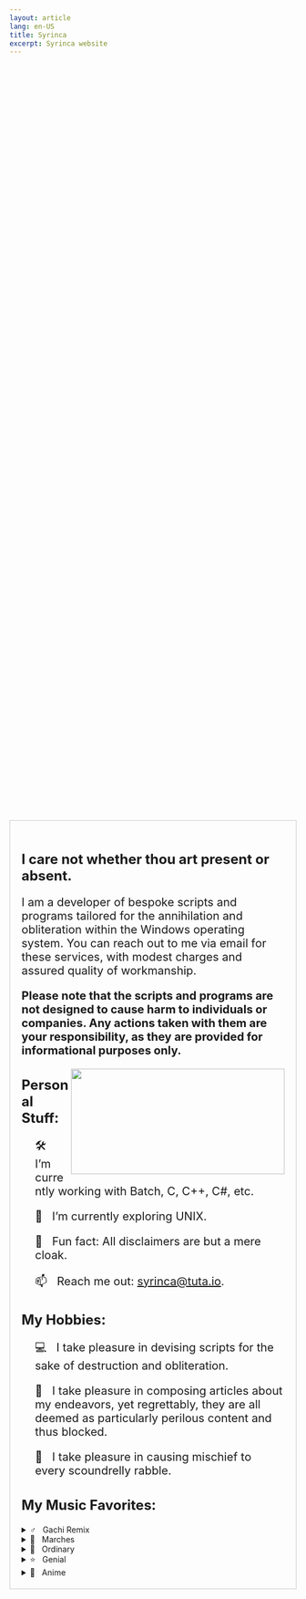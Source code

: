 ```yaml
---
layout: article
lang: en-US
title: Syrinca
excerpt: Syrinca website
---
```

<style>
  .container {
    display: flex;
    justify-content: center;
    align-items: center;
    height: 100vh; /* Добавляем высоту 100% от высоты видимой области */
  }
  
  .content {
    max-width: 800px;
    text-align: left;
    border: 1px solid #ccc;
    padding: 20px;
  }
  
  h1, h2 {
    font-size: 24px;
    font-weight: bold;
  }

  p {
    font-size: 20px;
  }
</style>

<div class="container">
  <div class="content">
    <h2>I care not whether thou art present or absent.</h2>
    <p>I am a developer of bespoke scripts and programs tailored for the annihilation and obliteration within the Windows operating system. You can reach out to me via email for these services, with modest        charges and assured quality of workmanship.</p>
    <p><strong>Please note that the scripts and programs are not designed to cause harm to individuals or companies. Any actions taken with them are your responsibility, as they are provided for 
    informational purposes only.</strong></p>
    <img align="right" height="185" width="375" alt="" src="https://github-readme-stats.vercel.app/api/top-langs/?username=Syrinca&layout=compact">
    <h2>Personal Stuff:</h2>
    <ul>
      <p>🛠 &nbsp; I’m currently working with Batch, C, C++, C#, etc.</p>
      <p>🚀 &nbsp; I’m currently exploring UNIX.</p>
      <p>👾 &nbsp; Fun fact: All disclaimers are but a mere cloak.</p>
      <p>📫 &nbsp; Reach me out: <a href="mailto:syrinca@tuta.io">syrinca@tuta.io</a>.</p>
    </ul>
    <h2>My Hobbies:</h2>
    <ul>
      <p>💻 &nbsp; I take pleasure in devising scripts for the sake of destruction and obliteration.</p>
      <p>📰 &nbsp; I take pleasure in composing articles about my endeavors, yet regrettably, they are all deemed as particularly perilous content and thus blocked.</p>
      <p>🚯 &nbsp; I take pleasure in causing mischief to every scoundrelly rabble.</p>
    </ul>
    <h2>My Music Favorites:</h2>
  </details>
    <details>
      <summary>♂️ &nbsp; Gachi Remix</summary>
      <ul>
        <p><a href="https://www.youtube.com/watch?v=7Oq6im5CaY8">adaptive strike</a></p>
        <p><a href="https://www.youtube.com/watch?v=sJ2Z93BFROM">Бабы</a></p>
        <p><a href="https://www.youtube.com/watch?v=yaX9nNwdVn4">HARD DRIVE</a></p>
        <p><a href="https://www.youtube.com/watch?v=POb02mjj2zE">Юность в сапогах</a></p>
        <p><a href="https://www.youtube.com/watch?v=sIn5kqjVsfM">Gangnam Style</a></p>
        <p><a href="https://www.youtube.com/watch?v=4EKtjx4AAoQ">Снова Я Напиваюсь</a></p>
        <p><a href="https://www.youtube.com/watch?v=p0YOYjHLvaY">Быстро</a></p>
        <p><a href="https://www.youtube.com/watch?v=OsIcXvhtRxk">Дико тусим</a></p>
      </ul>
    </details>
    <details>
      <summary>🥁 &nbsp; Marches</summary>
      <ul>
        <p><a href="https://www.youtube.com/watch?v=yWq-2tld57o">Song of the Defenders of Moscow</a></p>
        <p><a href="https://www.youtube.com/watch?v=FdXIGQjnc0M">Тревожный марш</a></p>
        <p><a href="https://www.youtube.com/watch?v=NIDJTHqY7mI">Panteri</a></p>
        <p><a href="https://www.youtube.com/watch?v=yRGgl9KT9rE">Bosanska Artiljerija</a></p>
      </ul>
    </details>
    <details>
      <summary>🎵 &nbsp; Ordinary</summary>
      <ul>
        <p><a href="https://www.youtube.com/watch?v=ww9hZfgC2d8">머리어깨무릎발 (H.S.K.T.)</a></p>
        <p><a href="https://www.youtube.com/watch?v=TbsBEb1ZxWA">Lone Digger</a></p>
      </ul>
    </details>
    <details>
      <summary>⭐ &nbsp; Genial</summary>
      <ul>
        <p><a href="https://www.youtube.com/watch?v=6g5ANGOB2dI">The Bottom 2</a></p>
        <p><a href="https://www.youtube.com/watch?v=z68TX6cyS6w">Red Sun In The Sky (Phonk Remix)</a></p>
        <p><a href="https://www.youtube.com/watch?v=0V0-I-vNmNQ">Малый ПОСОСИ</a></p>
      </ul>
    </details>
    <details>
      <summary>🗾 &nbsp; Anime</summary>
      <ul>
        <p><a href="https://www.youtube.com/watch?v=ofs6L8xNs5k">猫祭り</a></p>
        <p><a href="https://www.youtube.com/watch?v=ANp0qch3XVM">ダダダダ天使</a></p>
        <p><a href="https://www.youtube.com/watch?v=OJXi5BvR_DU">Take Me!</a></p>
        <p><a href="https://www.youtube.com/watch?v=DJfg39WkMvE">Blend W</a></p>
      </ul>
    </div>
</div>

